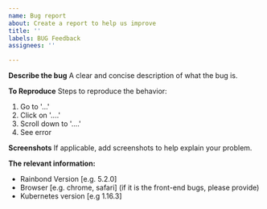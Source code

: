 ```yaml
---
name: Bug report
about: Create a report to help us improve
title: ''
labels: BUG Feedback
assignees: ''

---
```


**Describe the bug**
A clear and concise description of what the bug is.

**To Reproduce**
Steps to reproduce the behavior:
1. Go to '...'
2. Click on '....'
3. Scroll down to '....'
4. See error

**Screenshots**
If applicable, add screenshots to help explain your problem.

**The relevant information:**
 - Rainbond Version [e.g. 5.2.0]
 - Browser [e.g. chrome, safari] (if it is the front-end bugs, please provide)
 - Kubernetes version [e.g 1.16.3]
